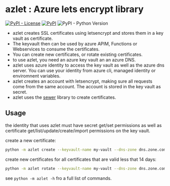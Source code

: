 # azlet : Azure lets encrypt library

[![PyPI - License](https://img.shields.io/pypi/l/azlet)](https://pypi.org/project/azlet/)
[![PyPI](https://img.shields.io/pypi/v/azlet)](https://pypi.org/project/azlet/)
![PyPI - Python Version](https://img.shields.io/pypi/pyversions/azlet)



* azlet creates SSL certificates using letsencrypt and stores them in a key vault as certificate.
* The keyvault then can be used by azure APIM, Functions or Webservices to consume the certificates.
* You can create new certificates, or rotate existing certificates.
* to use azlet, you need an azure key vault an an azure DNS.
* azlet uses azure identity to access the key vault as well as the azure dns server. You can use your identity from azure cli, managed identity or enviromnent variables.
* azlet creates an account with letsencrypt, making sure all requests come from the same account. The account is stored in the key vault as secret.
* azlet uses the [sewer](https://github.com/komuw/sewer) library to create certificates.

## Usage

the identity that uses azlet must have secret get/set permissions as well as certificate get/list/update/create/import permissions on the key vault.

create a new certificate:
```bash
python -m azlet create --keyvault-name my-vault --dns-zone dns.zone.com --dns-subscription 11111111-1111-1111-1111-11111111111" --dns-resource-group dns --prefix test
```

create new certificates for all certificates that are valid less that 14 days:
```bash
python -m azlet rotate --keyvault-name my-vault --dns-zone dns.zone.com --dns-subscription 11111111-1111-1111-1111-11111111111" --dns-resource-group dns
```

see `python -m azlet -h` fro a full list of commands. 

